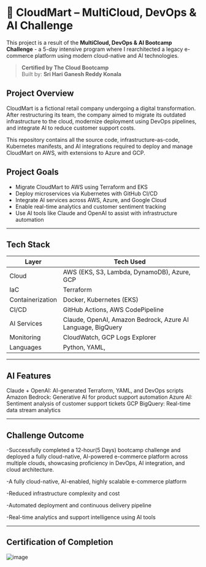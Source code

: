 # 🛒 CloudMart – MultiCloud, DevOps & AI Challenge

This project is a result of the **MultiCloud, DevOps & AI Bootcamp Challenge** - a 5-day intensive program where I rearchitected a legacy e-commerce platform using modern cloud-native and AI technologies.

> **Certified by The Cloud Bootcamp**  
> Built by: **Sri Hari Ganesh Reddy Konala**

##  Project Overview

CloudMart is a fictional retail company undergoing a digital transformation. After restructuring its team, the company aimed to migrate its outdated infrastructure to the cloud, modernize deployment using DevOps pipelines, and integrate AI to reduce customer support costs.

This repository contains all the source code, infrastructure-as-code, Kubernetes manifests, and AI integrations required to deploy and manage CloudMart on AWS, with extensions to Azure and GCP.


## Project Goals

- Migrate CloudMart to AWS using Terraform and EKS
- Deploy microservices via Kubernetes with GitHub CI/CD
- Integrate AI services across AWS, Azure, and Google Cloud
- Enable real-time analytics and customer sentiment tracking
- Use AI tools like Claude and OpenAI to assist with infrastructure automation

---

## Tech Stack

| Layer        | Tech Used                                                    |
|--------------|--------------------------------------------------------------|
| Cloud        | AWS (EKS, S3, Lambda, DynamoDB), Azure, GCP                  |
| IaC          | Terraform                                                    |
| Containerization | Docker, Kubernetes (EKS)                                 |
| CI/CD        | GitHub Actions, AWS CodePipeline                             |
| AI Services  | Claude, OpenAI, Amazon Bedrock, Azure AI Language, BigQuery  |
| Monitoring   | CloudWatch, GCP Logs Explorer                                |
| Languages    | Python, YAML,                                                |

---
## AI Features
Claude + OpenAI: AI-generated Terraform, YAML, and DevOps scripts
Amazon Bedrock: Generative AI for product support automation
Azure AI: Sentiment analysis of customer support tickets
GCP BigQuery: Real-time data stream analytics

---

## Challenge Outcome
-Successfully completed a 12-hour(5 Days) bootcamp challenge and deployed a fully cloud-native, AI-powered e-commerce platform across multiple clouds, showcasing proficiency in DevOps, AI integration, and cloud architecture.

-A fully cloud-native, AI-enabled, highly scalable e-commerce platform

-Reduced infrastructure complexity and cost

-Automated deployment and continuous delivery pipeline

-Real-time analytics and support intelligence using AI tools

---
## Certification of Completion

![image](https://github.com/user-attachments/assets/7942131b-1858-4c1b-ba4a-45d4d62a158f)
